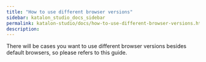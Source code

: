 ```yaml
---
title: "How to use different browser versions" 
sidebar: katalon_studio_docs_sidebar
permalink: katalon-studio/docs/how-to-use-different-browser-versions.html 
description: 
---
```

There will be cases you want to use different browser versions besides default browsers, so please refers to this guide.